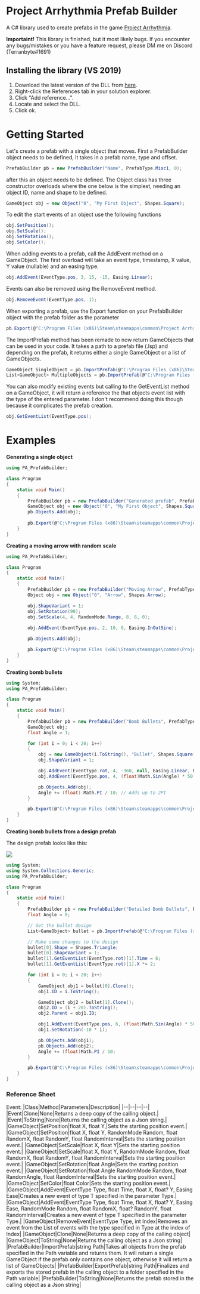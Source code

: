 # Project Arrhythmia Prefab Builder
A C# library used to create prefabs in the game [Project Arrhythmia](https://store.steampowered.com/app/440310/Project_Arrhythmia/).

**Importaint!**
This library is finished, but it most likely bugs.
If you encounter any bugs/mistakes or you have a feature request, please DM me on Discord (Terranbyte#1691)
## Installing the library (VS 2019)

 1. Download the latest version of the DLL from [here](https://github.com/Terranbyte/PA-Prefab-Builder/releases/download/v1.0/PrefabBuilder.dll).
 2. Right-click the References tab in your solution explorer.
 3. Click "Add reference...".
 4. Locate and select the DLL.
 5. Click ok.



# Getting Started

Let's create a prefab with a single object that moves.
First a PrefabBuilder object needs to be defined, it takes in a prefab name, type and offset.
```cs
PrefabBuilder pb = new PrefabBuilder("Name", PrefabType.Misc1, 0);
```
after this an object needs to be defined. The Object class has three constructor overloads where the one below is the simplest, needing an object ID, name and shape to be defined.
```cs
GameObject obj = new Object("0", "My First Object", Shapes.Square);
```
To edit the start events of an object use the following functions
```cs
obj.SetPosition();
obj.SetScale();
obj.SetRotation();
obj.SetColor();
```
When adding events to a prefab, call the AddEvent method on a GameObject. The first overload will take an event type, timestamp, X value, Y value (nullable) and an easing type.
```cs
obj.AddEvent(EventType.pos, 3, 15, -15, Easing.Linear);
```
Events can also be removed using the RemoveEvent method.
```cs
obj.RemoveEvent(EventType.pos, 1);
```
When exporting a prefab, use the Export function on your PrefabBuilder object with the prefab folder as the parameter
```cs
pb.Export(@"C:\Program Files (x86)\Steam\steamapps\common\Project Arrhythmia\beatmaps\prefabs");
```
The ImportPrefab method has been remade to now return GameObjects that can be used in your code. It takes a path to a prefab file (.lsp) and depending on the prefab, it returns either a single GameObject or a list of GameObjects.
```cs
GameObject SingleObject = pb.ImportPrefab(@"C:\Program Files (x86)\Steam\steamapps\common\Project Arrhythmia\beatmaps\prefabs\Prefab1.lsp");
List<GameObject> MultipleObjects = pb.ImportPrefab(@"C:\Program Files (x86)\Steam\steamapps\common\Project Arrhythmia\beatmaps\prefabs\Prefab2.lsp");
```
You can also modify existing events but calling to the GetEventList method on a GameObject, it will return a reference the that objects event list with the type of the entered parameter. I don't recommend doing this though because it complicates the prefab creation.
```cs
obj.GetEventList(EventType.pos);
```
# Examples
**Generating a single object**
```cs
using PA_PrefabBuilder;

class Program
{
	static void Main()
	{
		PrefabBuilder pb = new PrefabBuilder("Generated prefab", PrefabType.Misc1, 0);
		GameObject obj = new Object("0", "My First Object", Shapes.Square);
		pb.Objects.Add(obj);
		
		pb.Export(@"C:\Program Files (x86)\Steam\steamapps\common\Project Arrhythmia\beatmaps\prefabs");
	}	
}
```

**Creating a moving arrow with random scale**

```cs
using PA_PrefabBuilder;

class Program
{
	static void Main()
	{
		PrefabBuilder pb = new PrefabBuilder("Moving Arrow", PrefabType.Bullets, 0);
		Object obj = new Object("0", "Arrow", Shapes.Arrow);

		obj.ShapeVariant = 1;
		obj.SetRotation(90);
		obj.SetScale(4, 4, RandomMode.Range, 8, 8, 0);
		
		obj.AddEvent(EventType.pos, 2, 10, 0, Easing.InOutSine);

		pb.Objects.Add(obj);

		pb.Export(@"C:\Program Files (x86)\Steam\steamapps\common\Project Arrhythmia\beatmaps\prefabs");
	}	
}
```
**Creating bomb bullets**
```cs
using System;
using PA_PrefabBuilder;

class Program
{
	static void Main()
	{
		PrefabBuilder pb = new PrefabBuilder("Bomb Bullets", PrefabType.Bullets, 0);
		GameObject obj;
		float Angle = 1;

		for (int i = 0; i < 20; i++)
		{
			obj = new GameObject(i.ToString(), "Bullet", Shapes.Square);
			obj.ShapeVariant = 1;

			obj.AddEvent(EventType.rot, 4, -360, null, Easing.Linear, RandomMode.Select, 360, null);
			obj.AddEvent(EventType.pos, 4, (float)Math.Sin(Angle) * 50, (float)Math.Cos(Angle) * 50, Easing.OutSine);

			pb.Objects.Add(obj);
			Angle += (float) Math.PI / 10; // Adds up to 2PI
		}

		pb.Export(@"C:\Program Files (x86)\Steam\steamapps\common\Project Arrhythmia\beatmaps\prefabs");
	}
}
```
**Creating bomb bullets from a design prefab**

The design prefab looks like this:

![](https://cdn.discordapp.com/attachments/493523075392864261/687584112084910110/Project_Arrhythmia_12_03_2020_09_50_22_2.png)
```cs
using System;
using System.Collections.Generic;
using PA_PrefabBuilder;

class Program
{
    static void Main()
    {
        PrefabBuilder pb = new PrefabBuilder("Detailed Bomb Bullets", PrefabType.Bullets, 0);
        float Angle = 0;

        // Get the bullet design
        List<GameObject> bullet = pb.ImportPrefab(@"C:\Program Files (x86)\Steam\steamapps\common\Project Arrhythmia\beatmaps\prefabs\bullet_design.lsp");

        // Make some changes to the design
        bullet[0].Shape = Shapes.Triangle;
        bullet[0].ShapeVariant = 1;
        bullet[1].GetEventList(EventType.rot)[1].Time = 6;
        bullet[1].GetEventList(EventType.rot)[1].X *= 2;

        for (int i = 0; i < 20; i++)
        {
            GameObject obj1 = bullet[0].Clone();
            obj1.ID = i.ToString();

            GameObject obj2 = bullet[1].Clone();
            obj2.ID = (i + 20).ToString();
            obj2.Parent = obj1.ID;

            obj1.AddEvent(EventType.pos, 6, (float)Math.Sin(Angle) * 50, (float)Math.Cos(Angle) * 50, Easing.OutSine);
            obj1.SetRotation(-18 * i);

            pb.Objects.Add(obj1);
            pb.Objects.Add(obj2);
            Angle += (float)Math.PI / 10;
        }

        pb.Export(@"C:\Program Files (x86)\Steam\steamapps\common\Project Arrhythmia\beatmaps\prefabs");
    }
}
```

### Reference Sheet
Event:
|Class|Method|Parameters|Description|
|--|--|--|--|
|Event|Clone|None|Returns a deep copy of the calling object.|
|Event|ToString|None|Returns the calling object as a Json string.|
|GameObject|SetPosition|float X, float Y,|Sets the starting position event.|
|GameObject|SetPosition|float X, float Y, RandomMode Random, float RandomX, float RandomY, float RandomInterval|Sets the starting position event.|
|GameObject|SetScale|float X, float Y|Sets the starting position event.|
|GameObject|SetScale|float X, float Y, RandomMode Random, float RandomX, float RandomY, float RandomInterval|Sets the starting position event.|
|GameObject|SetRotation|float Angle|Sets the starting position event.|
|GameObject|SetRotation|float Angle RandomMode Random, float RandomAngle, float RandomInterval|Sets the starting position event.|
|GameObject|SetColor|float Color|Sets the starting position event.|
|GameObject|AddEvent|EventType Type, float Time, float X, float? Y, Easing Ease|Creates a new event of type T specified in the parameter Type.|
|GameObject|AddEvent|EventType Type, float Time, float X, float? Y, Easing Ease, RandomMode Random, float RandomX, float? RandomY, float RandomInterval|Creates a new event of type T specified in the parameter Type.|
|GameObject|RemoveEvent|EventType Type, int Index|Removes an event from the List of events with the type specified in Type at the index of Index|
|GameObject|Clone|None|Returns a deep copy of the calling object|
|GameObject|ToString|None|Returns the calling object as a Json string|
|PrefabBuilder|ImportPrefab|string Path|Takes all objects from the prefab specified in the Path variable and returns them. It will return a single GameObject if the prefab only contains one object, otherwise it will return a list of GameObjects|
|PrefabBuilder|ExportPrefab|string Path|Finalizes and exports the stored prefab in the calling object to a folder specified in the Path variable|
|PrefabBuilder|ToString|None|Returns the prefab stored in the calling object as a Json string|
